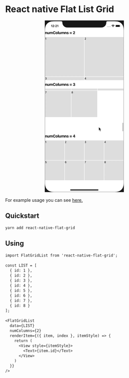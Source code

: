 # React native Flat List Grid

<p align="center">
  <img src="kapture.gif" width="50%" />
</p>

For example usage you can see [here.](example)

## Quickstart

    yarn add react-native-flat-grid

## Using

```JS
import FlatGridList from 'react-native-flat-grid';

const LIST = [
  { id: 1 },
  { id: 2 },
  { id: 3 },
  { id: 4 },
  { id: 5 },
  { id: 6 },
  { id: 7 },
  { id: 8 }
];

<FlatGridList
  data={LIST}
  numColumns={2}
  renderItem={({ item, index }, itemStyle) => {
    return (
      <View style={itemStyle}>
        <Text>{item.id}</Text>
      </View>
    )
  }}
/>
```

